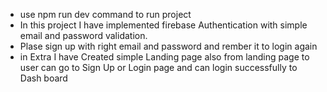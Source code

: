 * use npm run dev command to run project
* In this project I have implemented firebase Authentication with simple email and password validation.
* Plase sign up with right email and password and rember it to login again
* in Extra I have Created simple Landing page also from  landing page to user can go to Sign Up or Login page and can login successfully to Dash board